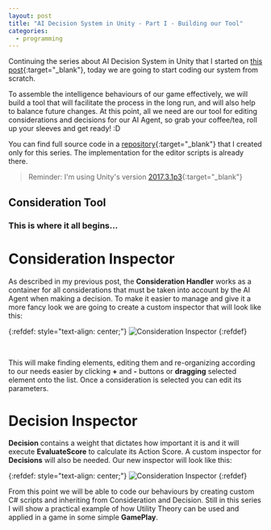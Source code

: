 ```yaml
---
layout: post
title: "AI Decision System in Unity - Part I - Building our Tool"
categories:
  - programming
---
```


Continuing the series about AI Decision System in Unity that I started on [this post](http://www.vhasselmann.me/programming/2018/03/06/ai-programming-series.html){:target="_blank"}, today we are going to start coding our system from scratch.

To assemble the intelligence behaviours of our game effectively, we will build a tool that will facilitate the process in the long run, and will also help to balance future changes. At this point, all we need are our tool for editing considerations and decisions for our AI Agent, so grab your coffee/tea, roll up your sleeves and get ready! :D

You can find full source code in a [repository](https://github.com/vichasselmann/aidecisionsystem){:target="_blank"} that I created only for this series. The implementation for the editor scripts is already there.

> Reminder: I'm using Unity's version [2017.3.1p3](https://unity3d.com/pt/unity/qa/patch-releases/2017.3.1p3){:target="_blank"}

## Consideration Tool

### This is where it all begins...

# Consideration Inspector

As described in my previous post, the **Consideration Handler** works as a container for all considerations that must be taken into account by the AI Agent when making a decision. To make it easier to manage and give it a more fancy look we are going to create a custom inspector that will look like this:

{:refdef: style="text-align: center;"}
![Consideration Inspector]({{site.baseurl}}/img/aiseries/ConsiderationInspector.png)
{:refdef}

<br />

This will make finding elements, editing them and re-organizing according to our needs easier by clicking **+** and **-** buttons or **dragging** selected element onto the list. Once a consideration is selected you can edit its parameters.

# Decision Inspector

**Decision** contains a weight that dictates how important it is and it will execute **EvaluateScore** to calculate its Action Score. A custom inspector for **Decisions** will also be needed. Our new inspector will look like this:

{:refdef: style="text-align: center;"}
![Consideration Inspector]({{site.baseurl}}/img/aiseries/DecisionInspector.png)
{:refdef}

From this point we will be able to code our behaviours by creating custom C# scripts and inheriting from Consideration and Decision. Still in this series I will show a practical example of how Utility Theory can be used and applied in a game in some simple **GamePlay**.
